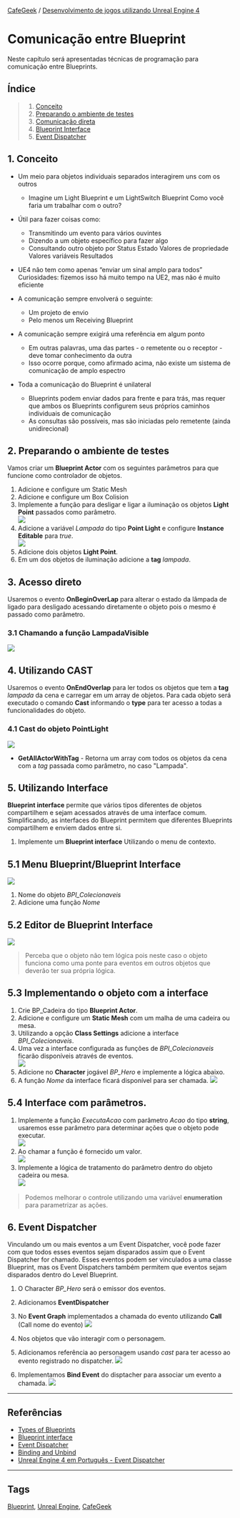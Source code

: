 [CafeGeek](https://myerco.github.io/unreal-engine)  / [Desenvolvimento de jogos utilizando Unreal Engine 4](https://myerco.github.io/unreal-engine/ue4_blueprint/index.html)

# Comunicação entre Blueprint
Neste capítulo será apresentadas técnicas de programação para comunicação entre Blueprints.

## Índice
> 1. [Conceito ](#1)  
> 1. [Preparando o ambiente de testes ](#2)  
> 1. [Comunicação direta ](#3)  
> 1. [Blueprint Interface](#4)  
> 1. [Event Dispatcher](#5)  

<a name="1"></a>
## 1. Conceito
- Um meio para objetos individuais separados interagirem uns com os outros
  - Imagine um Light Blueprint e um LightSwitch Blueprint
    Como você faria um trabalhar com o outro?

- Útil para fazer coisas como:
  - Transmitindo um evento para vários ouvintes
  - Dizendo a um objeto específico para fazer algo
  - Consultando outro objeto por
    Status
    Estado
    Valores de propriedade
    Valores variáveis
    Resultados
- UE4 não tem como apenas “enviar um sinal amplo para todos”
    Curiosidades: fizemos isso há muito tempo na UE2, mas não é muito eficiente
- A comunicação sempre envolverá o seguinte:
  - Um projeto de envio
  - Pelo menos um Receiving Blueprint
- A comunicação sempre exigirá uma referência em algum ponto
  - Em outras palavras, uma das partes - o remetente ou o receptor - deve tomar conhecimento da outra
  - Isso ocorre porque, como afirmado acima, não existe um sistema de comunicação de amplo espectro
- Toda a comunicação do Blueprint é unilateral
  - Blueprints podem enviar dados para frente e para trás, mas requer que ambos os Blueprints configurem seus próprios caminhos individuais de comunicação
  - As consultas são possíveis, mas são iniciadas pelo remetente (ainda unidirecional)    

<a name="2"></a>
## 2. Preparando o ambiente de testes
Vamos criar um **Blueprint Actor** com os seguintes parâmetros para que funcione como controlador de objetos.
1. Adicione e configure um Static Mesh
1. Adicione e configure um Box Colision
1. Implemente a função para desligar e ligar a iluminação os objetos **Light Point** passados como parâmetro.    
![](../imagens/comunicacao/comunicacao1.png)    
1. Adicione a variável *Lampada* do tipo **Point Light** e configure **Instance Editable** para *true*.  
![](../imagens/comunicacao/comunicacao2.png)      
1. Adicione dois objetos **Light Point**.
1. Em um dos objetos de iluminação adicione a **tag** *lampada*.

<a name="3"></a>
## 3. Acesso direto
Usaremos o evento **OnBeginOverLap** para alterar o estado da lâmpada de ligado para desligado acessando diretamente o objeto pois o mesmo é passado como parâmetro.  

<a name="31"></a>
### 3.1 Chamando a função LampadaVisible
![](../imagens/comunicacao/comunicacao3.png)      

<a name="4"></a>
## 4. Utilizando CAST
Usaremos o evento **OnEndOverlap** para ler todos os objetos que tem a **tag** *lampada* da cena e carregar em um array de objetos. Para cada objeto será executado o comando **Cast** informando o **type** para ter acesso a todas a funcionalidades do objeto.

<a name="41"></a>
### 4.1 Cast do objeto PointLight
![](../imagens/comunicacao/comunicacao4.png)      
- **GetAllActorWithTag** - Retorna um array com todos os objetos da cena com a *tag* passada como parâmetro, no caso "Lampada".

<a name="5"></a>
## 5. Utilizando Interface
**Blueprint interface** permite que vários tipos diferentes de objetos compartilhem e sejam acessados através de uma interface comum. Simplificando, as interfaces do Blueprint permitem que diferentes Blueprints compartilhem e enviem dados entre si.

1. Implemente um **Blueprint interface** Utilizando o menu de contexto.

<a name="51"></a>
## 5.1 Menu Blueprint/Blueprint Interface
![](../imagens/comunicacao/comunicacao5.png)    
  1. Nome do objeto *BPI_Colecionaveis*
  1. Adicione uma função *Nome*

<a name="52"></a>
## 5.2 Editor de Blueprint Interface
![](../imagens/comunicacao/comunicacao6.png)      

  > Perceba que o objeto não tem lógica pois neste caso o objeto funciona como uma ponte para eventos em outros objetos que deverão ter sua própria lógica.

<a name="53"></a>
## 5.3 Implementando o objeto com a interface
1. Crie BP_Cadeira do tipo **Blueprint Actor**.
1. Adicione e configure um **Static Mesh** com um malha de uma cadeira ou mesa.
1. Utilizando a opção **Class Settings** adicione a interface *BPI_Colecionaveis*.
1. Uma vez a interface configurada as funções de  *BPI_Colecionaveis* ficarão disponíveis através de eventos.   
  ![](../imagens/comunicacao/comunicacao7.png)     
1. Adicione no **Character** jogável *BP_Hero* e implemente a lógica abaixo.   
1. A função *Nome* da interface ficará disponível para ser chamada.
  ![](../imagens/comunicacao/comunicacao8.png)     

<a name="54"></a>
## 5.4 Interface com parâmetros.

1. Implemente a função *ExecutaAcao* com parâmetro *Acao* do tipo **string**, usaremos esse parâmetro para determinar ações que o objeto pode executar.   
![](../imagens/comunicacao/comunicacao9.png)   
1. Ao chamar a função é fornecido um valor.   
![](../imagens/comunicacao/comunicacao10.png)     
1. Implemente a lógica de tratamento do parâmetro dentro do objeto cadeira ou mesa.   
![](../imagens/comunicacao/comunicacao11.png)  

> Podemos melhorar o controle utilizando uma variável **enumeration** para parametrizar as ações.   

<a name="6"></a>
## 6. Event Dispatcher
Vinculando um ou mais eventos a um Event Dispatcher, você pode fazer com que todos esses eventos sejam disparados assim que o Event Dispatcher for chamado. Esses eventos podem ser vinculados a uma classe Blueprint, mas os Event Dispatchers também permitem que eventos sejam disparados dentro do Level Blueprint.

1. O Character *BP_Hero* será o emissor dos eventos.
  1. Adicionamos **EventDispatcher**
  1. No **Event Graph** implementados a chamada do evento utilizando **Call** (Call nome do evento)
![](../imagens/comunicacao/comunicacao12.png)    

1. Nos objetos que vão interagir com o personagem.
  1. Adicionamos referência ao personagem usando *cast* para ter acesso ao evento registrado no dispatcher.
  ![](../imagens/comunicacao/comunicacao13.png)      
  1. Implementamos **Bind Event** do disptacher para  associar um evento a chamada.
![](../imagens/comunicacao/comunicacao14.png)        

***
## Referências
- [Types of Blueprints](https://docs.unrealengine.com/en-US/ProgrammingAndScripting/Blueprints/UserGuide/Types/index.html)
- [Blueprint interface](https://docs.unrealengine.com/en-US/ProgrammingAndScripting/Blueprints/UserGuide/Types/Interface/index.html)
- [Event Dispatcher](https://docs.unrealengine.com/en-US/ProgrammingAndScripting/Blueprints/UserGuide/EventDispatcher/index.html)
- [Binding and Unbind](https://docs.unrealengine.com/en-US/ProgrammingAndScripting/Blueprints/UserGuide/EventDispatcher/BindingAndUnbinding/index.html)
- [Unreal Engine 4 em Português - Event Dispatcher](https://www.youtube.com/watch?v=qHYA4dLnVAA)

***
## Tags
[Blueprint](https://myerco.github.io/unreal-engine/ue4_blueprint/blueprint.html), [Unreal Engine](https://myerco.github.io/unreal-engine/ue4_blueprint/index.html), [CafeGeek](https://myerco.github.io/unreal-engine/)
